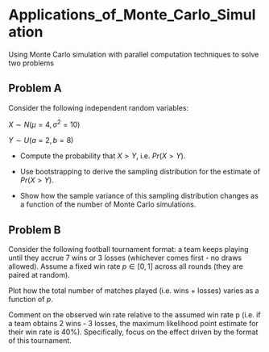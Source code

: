 # Applications_of_Monte_Carlo_Simulation
Using Monte Carlo simulation with parallel computation techniques to solve two problems

## Problem A

Consider the following independent random variables:

$X∼N(μ=4,σ^2=10)$

$Y∼U(a=2,b=8)$

* Compute the probability that $X>Y$, i.e. $Pr(X>Y)$.

* Use bootstrapping to derive the sampling distribution for the estimate of $Pr(X>Y)$.

* Show how the sample variance of this sampling distribution changes as a function of the number of Monte Carlo simulations.

## Problem B

Consider the following football tournament format: a team keeps playing until they accrue 7 wins or 3 losses (whichever comes first - no draws allowed). Assume a fixed win rate $p∈[0,1]$ across all rounds (they are paired at random).

Plot how the total number of matches played (i.e. wins + losses) varies as a function of $p$.

Comment on the observed win rate relative to the assumed win rate p (i.e. if a team obtains 2 wins - 3 losses, the maximum likelihood point estimate for their win rate is 40%). Specifically, focus on the effect driven by the format of this tournament.
